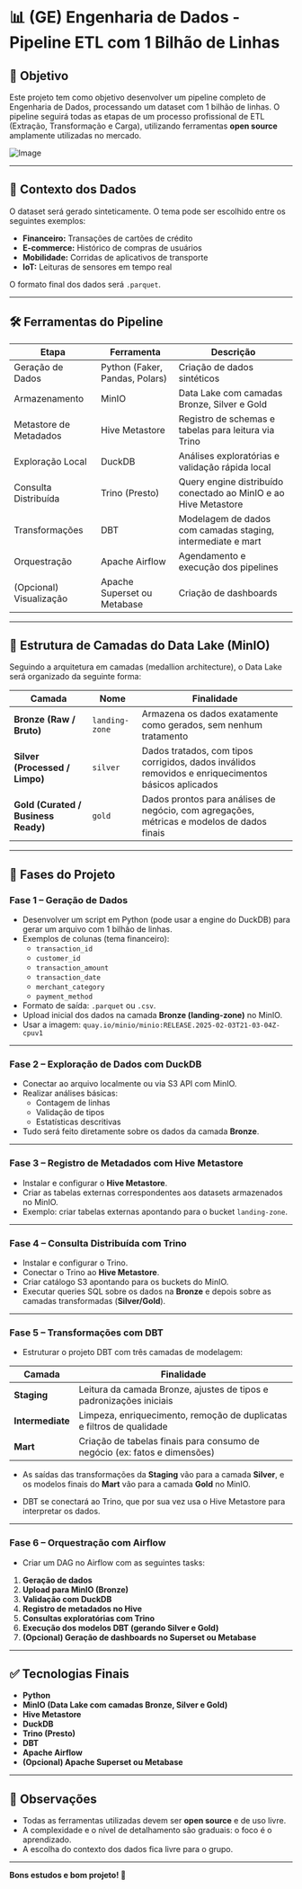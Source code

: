 # 📊 (GE) Engenharia de Dados - Pipeline ETL com 1 Bilhão de Linhas

## 🎯 Objetivo

Este projeto tem como objetivo desenvolver um pipeline completo de Engenharia de Dados, processando um dataset com 1 bilhão de linhas. O pipeline seguirá todas as etapas de um processo profissional de ETL (Extração, Transformação e Carga), utilizando ferramentas **open source** amplamente utilizadas no mercado.

![Image](https://github.com/user-attachments/assets/846936ea-6cfd-4613-b271-f9f71ca75392)

---

## 📌 Contexto dos Dados

O dataset será gerado sinteticamente. O tema pode ser escolhido entre os seguintes exemplos:

- **Financeiro:** Transações de cartões de crédito
- **E-commerce:** Histórico de compras de usuários
- **Mobilidade:** Corridas de aplicativos de transporte
- **IoT:** Leituras de sensores em tempo real

O formato final dos dados será `.parquet`.

---

## 🛠️ Ferramentas do Pipeline

| Etapa | Ferramenta | Descrição |
|-----|------|----|
| Geração de Dados | Python (Faker, Pandas, Polars) | Criação de dados sintéticos |
| Armazenamento | MinIO | Data Lake com camadas Bronze, Silver e Gold |
| Metastore de Metadados | Hive Metastore | Registro de schemas e tabelas para leitura via Trino |
| Exploração Local | DuckDB | Análises exploratórias e validação rápida local |
| Consulta Distribuída | Trino (Presto) | Query engine distribuído conectado ao MinIO e ao Hive Metastore |
| Transformações | DBT | Modelagem de dados com camadas staging, intermediate e mart |
| Orquestração | Apache Airflow | Agendamento e execução dos pipelines |
| (Opcional) Visualização | Apache Superset ou Metabase | Criação de dashboards |

---

## 📍 Estrutura de Camadas do Data Lake (MinIO)

Seguindo a arquitetura em camadas (medallion architecture), o Data Lake será organizado da seguinte forma:

| Camada | Nome | Finalidade |
|---|---|---|
| **Bronze (Raw / Bruto)** | `landing-zone` | Armazena os dados exatamente como gerados, sem nenhum tratamento |
| **Silver (Processed / Limpo)** | `silver` | Dados tratados, com tipos corrigidos, dados inválidos removidos e enriquecimentos básicos aplicados |
| **Gold (Curated / Business Ready)** | `gold` | Dados prontos para análises de negócio, com agregações, métricas e modelos de dados finais |

---

## 📍 Fases do Projeto

### Fase 1 – Geração de Dados

- Desenvolver um script em Python (pode usar a engine do DuckDB) para gerar um arquivo com 1 bilhão de linhas.
- Exemplos de colunas (tema financeiro):
  - `transaction_id`
  - `customer_id`
  - `transaction_amount`
  - `transaction_date`
  - `merchant_category`
  - `payment_method`
- Formato de saída: `.parquet` ou `.csv`.
- Upload inicial dos dados na camada **Bronze (landing-zone)** no MinIO.
- Usar a imagem: `quay.io/minio/minio:RELEASE.2025-02-03T21-03-04Z-cpuv1`

---

### Fase 2 – Exploração de Dados com DuckDB

- Conectar ao arquivo localmente ou via S3 API com MinIO.
- Realizar análises básicas:
  - Contagem de linhas
  - Validação de tipos
  - Estatísticas descritivas
- Tudo será feito diretamente sobre os dados da camada **Bronze**.

---

### Fase 3 – Registro de Metadados com Hive Metastore

- Instalar e configurar o **Hive Metastore**.
- Criar as tabelas externas correspondentes aos datasets armazenados no MinIO.
- Exemplo: criar tabelas externas apontando para o bucket `landing-zone`.

---

### Fase 4 – Consulta Distribuída com Trino

- Instalar e configurar o Trino.
- Conectar o Trino ao **Hive Metastore**.
- Criar catálogo S3 apontando para os buckets do MinIO.
- Executar queries SQL sobre os dados na **Bronze** e depois sobre as camadas transformadas (**Silver/Gold**).

---

### Fase 5 – Transformações com DBT

- Estruturar o projeto DBT com três camadas de modelagem:

| Camada | Finalidade |
|----|----|
| **Staging** | Leitura da camada Bronze, ajustes de tipos e padronizações iniciais |
| **Intermediate** | Limpeza, enriquecimento, remoção de duplicatas e filtros de qualidade |
| **Mart** | Criação de tabelas finais para consumo de negócio (ex: fatos e dimensões) |

- As saídas das transformações da **Staging** vão para a camada **Silver**, e os modelos finais do **Mart** vão para a camada **Gold** no MinIO.

- DBT se conectará ao Trino, que por sua vez usa o Hive Metastore para interpretar os dados.

---

### Fase 6 – Orquestração com Airflow

- Criar um DAG no Airflow com as seguintes tasks:

1. **Geração de dados**
2. **Upload para MinIO (Bronze)**
3. **Validação com DuckDB**
4. **Registro de metadados no Hive**
5. **Consultas exploratórias com Trino**
6. **Execução dos modelos DBT (gerando Silver e Gold)**
7. **(Opcional) Geração de dashboards no Superset ou Metabase**

---

## ✅ Tecnologias Finais

- **Python**
- **MinIO (Data Lake com camadas Bronze, Silver e Gold)**
- **Hive Metastore**
- **DuckDB**
- **Trino (Presto)**
- **DBT**
- **Apache Airflow**
- **(Opcional) Apache Superset ou Metabase**

---

## 💬 Observações

- Todas as ferramentas utilizadas devem ser **open source** e de uso livre.
- A complexidade e o nível de detalhamento são graduais: o foco é o aprendizado.
- A escolha do contexto dos dados fica livre para o grupo.

---

**Bons estudos e bom projeto! 🚀**

